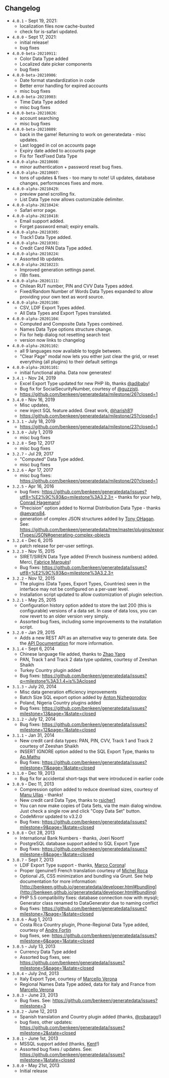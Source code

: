 ## Changelog

- `4.0.1` - Sept 19, 2021:
    - localization files now cache-busted
    - check for is-safari updated. 
- `4.0.0` - Sept 17, 2021:
    - initial release!
    - bug fixes
- `4.0.0-beta-20210911`:
    - Color Data Type added
    - Localized date picker components
    - bug fixes
- `4.0.0-beta-20210906`:
    - Date format standardization in code
    - Better error handling for expired accounts
    - misc bug fixes
- `4.0.0-beta-20210903`:
    - Time Data Type added
    - misc bug fixes
- `4.0.0-beta-20210826`:
    - account searching
    - misc bug fixes
- `4.0.0-beta-20210809`:
    - back in the game! Returning to work on generatedata - misc updates. 
    - Last logged in col on accounts page
    - Expiry date added to accounts page 
    - Fix for TextFixed Data Type
- `4.0.0-alpha-20210608`:
    - minor authentication + password reset bug fixes.
- `4.0.0-alpha-20210607`:
    - tons of updates & fixes - too many to note! UI updates, database changes, performances fixes and more.
- `4.0.0-alpha-20210429`:
    - preview panel scrolling fix.
    - List Data Type now allows customizable delimiter.
- `4.0.0-alpha-20210424`:
    - Safari error page.
- `4.0.0-alpha-20210418`:
    - Email support added.
    - Forget password email; expiry emails.
- `4.0.0-alpha-20210305`:
    - Track1 Data Type added.
- `4.0.0-alpha-20210301`:
    - Credit Card PAN Data Type added.
- `4.0.0-alpha-20210224`:
    - Assorted lib updates.
- `4.0.0-alpha-20210223`:
    - Improved generation settings panel.
    - i18n fixes.
- `4.0.0-alpha-20201111`:
    - Chilean RUT number, PIN and CVV Data Types added.
    - Fixed/Random Number of Words Data Types expanded to allow providing your own text as word source.
- `4.0.0-alpha-20201108`:
    - CSV, LDIF Export Types added.
    - All Data Types and Export Types translated.
- `4.0.0-alpha-20201104`:
    - Computed and Composite Data Types combined.
    - Names Data Type options structure change.
    - Fix for help dialog not resetting search text
    - version now links to changelog
- `4.0.0-alpha-20201102`:
  - all 9 languages now available to toggle between.
  - "Clear Page" modal now lets you either just clear the grid, or reset everything (all plugins) to their default settings  
- `4.0.0-alpha-20201101`:
  - initial functional alpha. Data now generates! 
- `3.4.1` - Nov 24, 2019 
  - Excel Export Type updated for new PHP lib, thanks [@adibaby](https://github.com/adibaby)!
  - Bug fix for SocialSecurityNumber, courtesy of [@guzzisti](https://github.com/guzzisti). 
  - https://github.com/benkeen/generatedata/milestone/26?closed=1
- `3.4.0` - Nov 16, 2019
  - Misc updates, 
  - new inject SQL feature added. Great work, [@harish81](https://github.com/harish81)!
  - https://github.com/benkeen/generatedata/milestone/25?closed=1
- `3.3.1` - July 18, 2019
  - https://github.com/benkeen/generatedata/milestone/23?closed=1
- `3.3.0` - July 1, 2019
  - misc bug fixes
- `3.2.8` - Sep 12, 2017
  - misc bug fixes
- `3.2.7` - Jul 29, 2017
  - "Computed" Data Type added.
  - misc bug fixes
- `3.2.6` - Apr 17, 2017
  - misc bug fixes: https://github.com/benkeen/generatedata/milestone/20?closed=1
- `3.2.5` - Apr 16, 2016 
  - bug fixes: https://github.com/benkeen/generatedata/issues?utf8=%E2%9C%93&q=milestone%3A3.2.3+ - thanks for your help, [Conrad Hagemans](https://github.com/conradhagemans)!
  - "Precision" option added to Normal Distribution Data Type - thanks [@aevans84](https://github.com/aevans84).
  - generation of complex JSON structures added by [Tony OHagan](https://github.com/tohagan). See: https://github.com/benkeen/generatedata/tree/master/plugins/exportTypes/JSON#generating-complex-objects
- `3.2.4` - Dec 6, 2015
  - patch release for per-user settings.
- `3.2.3` - Nov 15, 2015
  - SIRET/SIREN Data Type added (French business numbers) added. Merci, [Fabrice Marquès](https://github.com/fmarques56)! 
  - Bug fixes: https://github.com/benkeen/generatedata/issues?utf8=%E2%9C%93&q=milestone%3A3.2.3+
- `3.2.2` - Nov 12, 2015
  - The plugins (Data Types, Export Types, Countries) seen in the interface may not be configured on a per-user level.
  - Installation script updated to allow customization of plugin selection.
- `3.2.1` - May 25, 2015
  - Configuration history option added to store the last 200 (this is configurable) versions of a data set. In case of data loss, you can now revert to an older version very simply.
  - Assorted bug fixes, including some improvements to the installation script.
- `3.2.0` - Jan 29, 2015
  - Adds a new REST API as an alternative way to generate data. See the [API Documentation](http://benkeen.github.io/generatedata/api.html) for more information.
- `3.1.4` - Sept 6, 2014
  - Chinese language file added, thanks to [Zhao Yang](https://github.com/jptiancai)
  - PAN, Track 1 and Track 2 data type updates, courtesy of Zeeshan Shaikh
  - Turkey Country plugin added
  - Bug fixes: https://github.com/benkeen/generatedata/issues?q=milestone%3A3.1.4+is%3Aclosed
- `3.1.3` - July 20, 2014
  - Misc data generation efficiency improvements
  - Batch Size SQL export option added by [Anton Nizhegorodov](https://github.com/an1zhegorodov)
  - Poland, Nigeria Country plugins added
  - Bug fixes: https://github.com/benkeen/generatedata/issues?milestone=13&page=1&state=closed
- `3.1.2` - July 12, 2014
  - Bug fixes: https://github.com/benkeen/generatedata/issues?milestone=12&page=1&state=closed
- `3.1.1` - Jan 31, 2014
  - New credit card data types: PAN, PIN, CVV, Track 1 and Track 2 courtesy of Zeeshan Shaikh
  - INSERT IGNORE option added to the SQL Export Type, thanks to [Ap.Mathu](https://github.com/apmuthu)
  - Bug fixes: https://github.com/benkeen/generatedata/issues?milestone=11&page=1&state=closed
- `3.1.0` - Dec 19, 2013
  - Bug fix for accidental short-tags that were introduced in earlier code
- `3.0.9` - Dec 11, 2013
  - Compression option added to reduce download sizes, courtesy of [Manu Ullas](https://github.com/unullmass) - thanks!
  - New credit card Data Type, thanks to [rsicher1](https://github.com/rsicher1)
  - You can now make copies of Data Sets, via the main dialog window. Just check a single row and click "Copy Data Set" button.
  - CodeMirror updated to v3.2.0
  - Bug fixes: https://github.com/benkeen/generatedata/issues?milestone=9&page=1&state=closed
- `3.0.8` - Oct 28, 2013
  - International Bank Numbers - thanks, Joeri Noort!
  - PostgreSQL database support added to SQL Export Type
  - Bug fixes: https://github.com/benkeen/generatedata/issues?milestone=8&page=1&state=closed
- `3.0.7` - Sept 7, 2013
  - LDIF Export Type support - thanks, [Marco Corona](https://github.com/coronam)!
  - Proper (genuine!) French translation courtesy of [Michel Roca](https://github.com/mRoca)
  - Optional JS, CSS minimization and bundling via Grunt. See help documentation for more information:
[http://benkeen.github.io/generatedata/developer.html#bundling](http://benkeen.github.io/generatedata/developer.html#bundling)
  - PHP 5.5 compatibility fixes: database connection now with mysqli; Generator class renamed to DataGenerator due to naming conflict
  - Bug fixes: https://github.com/benkeen/generatedata/issues?milestone=7&page=1&state=closed
- `3.0.6` - Aug 1, 2013
  - Costa Rica Country plugin, Phone-Regional Data Type added, courtesy of [Andre Fortin](https://github.com/twindual)
  - bug fixes, see: https://github.com/benkeen/generatedata/issues?milestone=6&page=1&state=closed
- `3.0.5` - July 13, 2013
  - Currency Data Type added
  - Assorted bug fixes, see: https://github.com/benkeen/generatedata/issues?milestone=5&page=1&state=closed
- `3.0.4` - July 2nd, 2013
  - Italy Export Type, courtesy of [Marcello Verona](https://github.com/marciuz)
  - Regional Names Data Type added, data for Italy and France from [Marcello Verona](https://github.com/marciuz)
- `3.0.3` - June 23, 2013
  - Bug fixes. See: https://github.com/benkeen/generatedata/issues?milestone=3
- `3.0.2` - June 12, 2013
  - Spanish translation and Country plugin added (thanks, [@robarago](https://github.com/robarago)!)
  - bug fixes, other updates: https://github.com/benkeen/generatedata/issues?milestone=2&state=closed
- `3.0.1` - June 1st, 2013
  - MSSQL support added (thanks, [Kent](https://github.com/kchenery)!)
  - Assorted bug fixes / updates. See: https://github.com/benkeen/generatedata/issues?milestone=1&state=closed
- `3.0.0` - May 21st, 2013
  - Initial release

